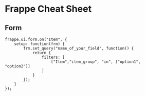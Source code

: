 # Frappe Cheat Sheet

## Form
```
frappe.ui.form.on("Item", {
	setup: function(frm) {
		frm.set_query("name_of_your_field", function() {
			return {
				filters: [
					["Item","item_group", "in", ["option1", "option2"]]
				]
			}
		});
	}
});
```
